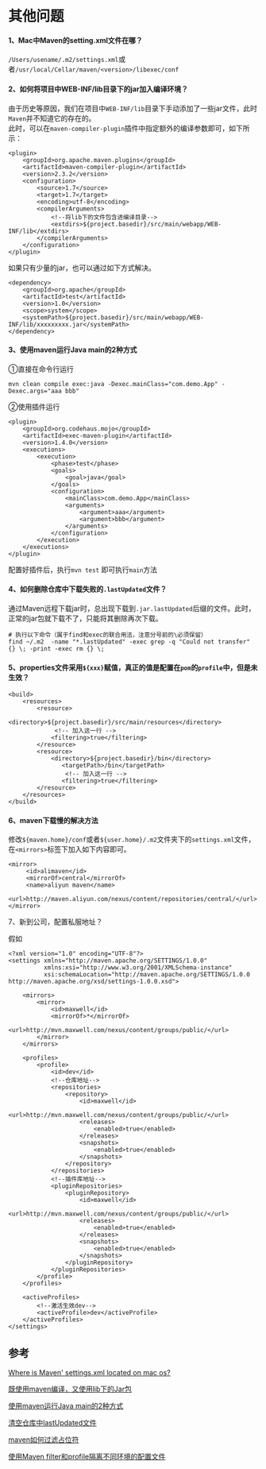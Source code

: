# 其他问题

#### 1、Mac中Maven的setting.xml文件在哪？

`/Users/usename/.m2/settings.xml`或者`/usr/local/Cellar/maven/<version>/libexec/conf`

#### 2、如何将项目中WEB-INF/lib目录下的jar加入编译环境？

由于历史等原因，我们在项目中`WEB-INF/lib`目录下手动添加了一些jar文件，此时`Maven`并不知道它的存在的。  
此时，可以在`maven-compiler-plugin`插件中指定额外的编译参数即可，如下所示：

```text
<plugin>
    <groupId>org.apache.maven.plugins</groupId>
    <artifactId>maven-compiler-plugin</artifactId>
    <version>2.3.2</version>
    <configuration>
        <source>1.7</source>
        <target>1.7</target>
        <encoding>utf-8</encoding>
        <compilerArguments>
            <!--将lib下的文件包含进编译目录-->
            <extdirs>${project.basedir}/src/main/webapp/WEB-INF/lib</extdirs>
        </compilerArguments>
    </configuration>
</plugin>
```

如果只有少量的jar，也可以通过如下方式解决。

```text
<dependency> 
    <groupId>org.apache</groupId> 
    <artifactId>test</artifactId> 
    <version>1.0</version> 
    <scope>system</scope> 
    <systemPath>${project.basedir}/src/main/webapp/WEB-INF/lib/xxxxxxxxx.jar</systemPath> 
</dependency> 
```

#### 3、使用maven运行Java main的2种方式

①直接在命令行运行

```text
mvn clean compile exec:java -Dexec.mainClass="com.demo.App" -Dexec.args="aaa bbb"  
```

②使用插件运行

```text
<plugin>
	<groupId>org.codehaus.mojo</groupId>
	<artifactId>exec-maven-plugin</artifactId>
	<version>1.4.0</version>
	<executions>
		<execution>
			<phase>test</phase>
			<goals>
				<goal>java</goal>
			</goals>
			<configuration>
				<mainClass>com.demo.App</mainClass>
				<arguments>
					<argument>aaa</argument>
					<argument>bbb</argument>
				</arguments>
			</configuration>
		</execution>
	</executions>
</plugin>
```

配置好插件后，执行`mvn test` 即可执行`main`方法

#### 4、如何删除仓库中下载失败的`.lastUpdated`文件？

通过Maven远程下载jar时，总出现下载到`.jar.lastUpdated`后缀的文件。此时，正常的jar包就下载不了，只能将其删除再次下载。

```text
# 执行以下命令（属于find和exec的联合用法，注意分号前的\必须保留）
find ~/.m2  -name "*.lastUpdated" -exec grep -q "Could not transfer" {} \; -print -exec rm {} \;
```

#### 5、properties文件采用`${xxx}`赋值，真正的值是配置在`pom`的`profile`中，但是未生效？

```text
<build>        
    <resources>            
        <resource>   
              <directory>${project.basedir}/src/main/resources</directory>      
             <!-- 加入这一行 -->
            <filtering>true</filtering>   
        </resource>        
        <resource>        
            <directory>${project.basedir}/bin</directory> 
               <targetPath>/bin</targetPath>   
                <!-- 加入这一行 -->             
               <filtering>true</filtering>            
        </resource>        
    </resources>    
</build>
```

#### 6、maven下载慢的解决方法

修改`${maven.home}/conf`或者`${user.home}/.m2`文件夹下的`settings.xml`文件，在`<mirrors>`标签下加入如下内容即可。

```text
<mirror>
     <id>alimaven</id>
     <mirrorOf>central</mirrorOf>
     <name>aliyun maven</name>
     <url>http://maven.aliyun.com/nexus/content/repositories/central/</url>
</mirror>
```

7、新到公司，配置私服地址？

假如

```text
<?xml version="1.0" encoding="UTF-8"?>
<settings xmlns="http://maven.apache.org/SETTINGS/1.0.0"
          xmlns:xsi="http://www.w3.org/2001/XMLSchema-instance"
          xsi:schemaLocation="http://maven.apache.org/SETTINGS/1.0.0 http://maven.apache.org/xsd/settings-1.0.0.xsd">

    <mirrors>
        <mirror>
            <id>maxwell</id>
            <mirrorOf>*</mirrorOf>
            <url>http://mvn.maxwell.com/nexus/content/groups/public/</url>
        </mirror>
    </mirrors>

    <profiles>
        <profile>
            <id>dev</id>
            <!--仓库地址-->
            <repositories>
                <repository>
                    <id>maxwell</id>
                    <url>http://mvn.maxwell.com/nexus/content/groups/public/</url>
                    <releases>
                        <enabled>true</enabled>
                    </releases>
                    <snapshots>
                        <enabled>true</enabled>
                    </snapshots>
                </repository>
            </repositories>
            <!--插件库地址-->
            <pluginRepositories>
                <pluginRepository>
                    <id>maxwell</id>
                    <url>http://mvn.maxwell.com/nexus/content/groups/public/</url>
                    <releases>
                        <enabled>true</enabled>
                    </releases>
                    <snapshots>
                        <enabled>true</enabled>
                    </snapshots>
                </pluginRepository>
            </pluginRepositories>
        </profile>
    </profiles>

    <activeProfiles>
        <!--激活生效dev-->
        <activeProfile>dev</activeProfile>
    </activeProfiles>
</settings>
```



## 参考

[Where is Maven' settings.xml located on mac os?](https://stackoverflow.com/questions/3792842/where-is-maven-settings-xml-located-on-mac-os)

[既使用maven编译，又使用lib下的Jar包](https://blog.csdn.net/catoop/article/details/48489365)

[使用maven运行Java main的2种方式](https://blog.csdn.net/mn960mn/article/details/49664701)

[清空仓库中lastUpdated文件](https://my.oschina.net/lhplj/blog/201832)

[maven如何过滤占位符](http://www.cnblogs.com/xiohao/p/5080327.html)

[使用Maven filter和profile隔离不同环境的配置文件](https://my.oschina.net/jackieyeah/blog/716503)  


  


